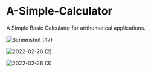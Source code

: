 # A-Simple-Calculator
A Simple Basic Calculator for arithematical applications.


![Screenshot (47)](https://user-images.githubusercontent.com/82816210/155834835-f6ed45c4-42d7-471d-b0f8-5756a18d0f40.png)

![2022-02-26 (2)](https://user-images.githubusercontent.com/82816210/155834948-1dfbdfb0-5520-4e3f-80cb-4b60cd4f70da.png)

![2022-02-26 (3)](https://user-images.githubusercontent.com/82816210/155834956-9cd789f8-4816-4cbd-8b73-5393a0b29aaf.png)
